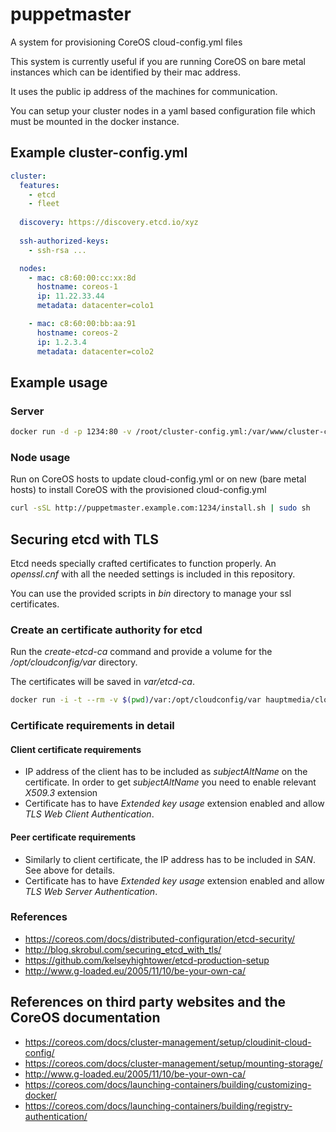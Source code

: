 # puppetmaster 

A system for provisioning CoreOS cloud-config.yml files

This system is currently useful if you are running CoreOS on bare metal instances which can be identified by their mac address.

It uses the public ip address of the machines for communication.

You can setup your cluster nodes in a yaml based configuration file which must be mounted in the docker instance.

## Example cluster-config.yml
```yaml
cluster:
  features:
    - etcd
    - fleet
      
  discovery: https://discovery.etcd.io/xyz
  
  ssh-authorized-keys:
    - ssh-rsa ...

  nodes:
    - mac: c8:60:00:cc:xx:8d
      hostname: coreos-1
      ip: 11.22.33.44
      metadata: datacenter=colo1

    - mac: c8:60:00:bb:aa:91
      hostname: coreos-2
      ip: 1.2.3.4
      metadata: datacenter=colo2
```

## Example usage

### Server 

```bash
docker run -d -p 1234:80 -v /root/cluster-config.yml:/var/www/cluster-config.yml -e BASE_URL=http://puppetmaster.example.com:1234 hauptmedia/puppetmaster
```

### Node usage

Run on CoreOS hosts to update cloud-config.yml or on new (bare metal hosts) to install CoreOS with the provisioned cloud-config.yml

```bash
curl -sSL http://puppetmaster.example.com:1234/install.sh | sudo sh
```

## Securing etcd with TLS

Etcd needs specially crafted certificates to function properly. An *openssl.cnf* with all the needed settings is included in this repository.

You can use the provided scripts in *bin* directory to manage your ssl certificates.

### Create an certificate authority for etcd

Run the *create-etcd-ca* command and provide a volume for the */opt/cloudconfig/var* directory.

The certificates will be saved in *var/etcd-ca*.

```bash
docker run -i -t --rm -v $(pwd)/var:/opt/cloudconfig/var hauptmedia/cloudconfig create-etcd-create-ca
```

### Certificate requirements in detail

#### Client certificate requirements
* IP address of the client has to be included as *subjectAltName* on the certificate. In order to get *subjectAltName* you need to enable relevant *X509.3* extension
* Certificate has to have *Extended key usage* extension enabled and allow *TLS Web Client Authentication*.

#### Peer certificate requirements
* Similarly to client certificate, the IP address has to be included in *SAN*. See above for details.
* Certificate has to have *Extended key usage* extension enabled and allow *TLS Web Server Authentication*.


### References
* https://coreos.com/docs/distributed-configuration/etcd-security/
* http://blog.skrobul.com/securing_etcd_with_tls/
* https://github.com/kelseyhightower/etcd-production-setup
* http://www.g-loaded.eu/2005/11/10/be-your-own-ca/

## References on third party websites and the CoreOS documentation

* https://coreos.com/docs/cluster-management/setup/cloudinit-cloud-config/
* https://coreos.com/docs/cluster-management/setup/mounting-storage/
* http://www.g-loaded.eu/2005/11/10/be-your-own-ca/
* https://coreos.com/docs/launching-containers/building/customizing-docker/
* https://coreos.com/docs/launching-containers/building/registry-authentication/


